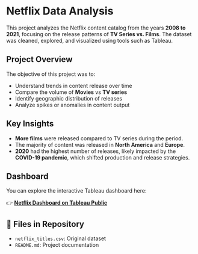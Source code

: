 # Netflix Data Analysis 

This project analyzes the Netflix content catalog from the years **2008 to 2021**, focusing on the release patterns of **TV Series vs. Films**. The dataset was cleaned, explored, and visualized using tools such as Tableau.

## Project Overview

The objective of this project was to:

* Understand trends in content release over time
* Compare the volume of **Movies** vs **TV series**
* Identify geographic distribution of releases
* Analyze spikes or anomalies in content output

## Key Insights

* **More films** were released compared to TV series during the period.
* The majority of content was released in **North America** and **Europe**.
* **2020** had the highest number of releases, likely impacted by the **COVID-19 pandemic**, which shifted production and release strategies.

## Dashboard

You can explore the interactive Tableau dashboard here:

👉 [**Netflix Dashboard on Tableau Public**](https://public.tableau.com/app/profile/sofia.maksymenko/viz/Netflix_17391946256480/Netflix)



## 📁 Files in Repository

* `netflix_titles.csv`: Original dataset
* `README.md`: Project documentation

